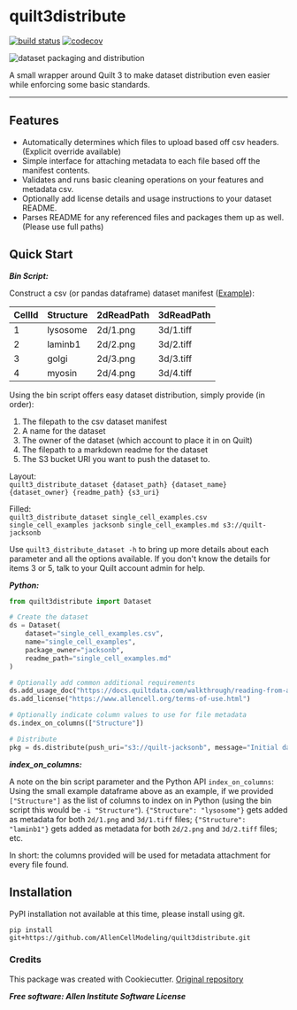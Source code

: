 # quilt3distribute

[![build status](https://travis-ci.com/AllenCellModeling/quilt3distribute.svg?branch=master)](https://travis-ci.com/AllenCellModeling/quilt3distribute)
[![codecov](https://codecov.io/gh/AllenCellModeling/quilt3distribute/branch/master/graph/badge.svg)](https://codecov.io/gh/AllenCellModeling/quilt3distribute)


![dataset packaging and distribution](http://www.allencell.org/uploads/8/1/9/9/81996008/published/automatingaccess-button-3_2.png?1549322257)

A small wrapper around Quilt 3 to make dataset distribution even easier while enforcing some basic standards.

---

## Features
* Automatically determines which files to upload based off csv headers. (Explicit override available)
* Simple interface for attaching metadata to each file based off the manifest contents.
* Validates and runs basic cleaning operations on your features and metadata csv.
* Optionally add license details and usage instructions to your dataset README.
* Parses README for any referenced files and packages them up as well. (Please use full paths)

## Quick Start
***Bin Script:***

Construct a csv (or pandas dataframe) dataset manifest ([Example](quilt3distribute/tests/data/example.csv)):

| CellId | Structure | 2dReadPath | 3dReadPath |
|--------|-----------|------------|------------|
| 1      | lysosome  | 2d/1.png   | 3d/1.tiff  |
| 2      | laminb1   | 2d/2.png   | 3d/2.tiff  |
| 3      | golgi     | 2d/3.png   | 3d/3.tiff  |
| 4      | myosin    | 2d/4.png   | 3d/4.tiff  |

Using the bin script offers easy dataset distribution, simply provide (in order):

1. The filepath to the csv dataset manifest
2. A name for the dataset
3. The owner of the dataset (which account to place it in on Quilt)
4. The filepath to a markdown readme for the dataset
5. The S3 bucket URI you want to push the dataset to.

Layout:<br>
`quilt3_distribute_dataset {dataset_path} {dataset_name} {dataset_owner} {readme_path} {s3_uri}`

Filled:<br>
`quilt3_distribute_dataset single_cell_examples.csv single_cell_examples jacksonb single_cell_examples.md s3://quilt-jacksonb`

Use `quilt3_distribute_dataset -h` to bring up more details about each parameter and all the options available.
If you don't know the details for items 3 or 5, talk to your Quilt account admin for help.


***Python:***
```python
from quilt3distribute import Dataset

# Create the dataset
ds = Dataset(
    dataset="single_cell_examples.csv",
    name="single_cell_examples",
    package_owner="jacksonb",
    readme_path="single_cell_examples.md"
)

# Optionally add common additional requirements
ds.add_usage_doc("https://docs.quiltdata.com/walkthrough/reading-from-a-package")
ds.add_license("https://www.allencell.org/terms-of-use.html")

# Optionally indicate column values to use for file metadata
ds.index_on_columns(["Structure"])

# Distribute
pkg = ds.distribute(push_uri="s3://quilt-jacksonb", message="Initial dataset example")
```

***index_on_columns:***

A note on the bin script parameter and the Python API `index_on_columns`:<br>
Using the small example dataframe above as an example, if we provided `["Structure"]` as the list of columns to index
on in Python (using the bin script this would be `-i "Structure"`). `{"Structure": "lysosome"}` gets added as metadata
for both `2d/1.png` and `3d/1.tiff` files; `{"Structure": "laminb1"}` gets added as metadata for both `2d/2.png` and
`3d/2.tiff` files; etc.

In short: the columns provided will be used for metadata attachment for every file found.

## Installation
PyPI installation not available at this time, please install using git.

`pip install git+https://github.com/AllenCellModeling/quilt3distribute.git`


### Credits

This package was created with Cookiecutter. [Original repository](https://github.com/audreyr/cookiecutter)


***Free software: Allen Institute Software License***

